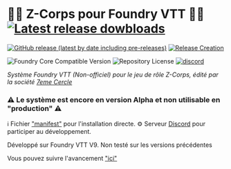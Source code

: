 # :zombie_man: Z-Corps pour Foundry VTT :zombie_woman: [![Latest release dowbloads](https://img.shields.io/github/downloads/piment/zcorps-foundryvtt/total)](https://github.com/piment/zcorps-foundryvtt/releases/latest/)
[![GitHub release (latest by date including pre-releases)](https://img.shields.io/github/v/release/piment/zcorps-foundryvtt?color=blue)](https://github.com/piment/zcorps-foundryvtt/releases/latest/) 
[![Release Creation](https://github.com/piment/zcorps-foundryvtt/actions/workflows/main.yml/badge.svg)](https://github.com/piment/zcorps-foundryvtt/actions/workflows/main.yml)

![Foundry Core Compatible Version](https://img.shields.io/endpoint?url=https://foundryshields.com/version?url=https%3A%2F%2Fgithub.com%2Fpiment%2Fzcorps-foundryvtt%2Freleases%2Flatest%2Fdownload%2Fsystem.json&color=orange)
![Repository License](https://img.shields.io/github/license/piment/zcorps-foundryvtt?color=lightgrey)
[![discord](https://img.shields.io/badge/-DISCORD-%23?color=blueviolet)](https://discord.gg/rbsvujHH)

*Système Foundry VTT (Non-officiel) pour le jeu de rôle Z-Corps, édité par la société [7eme Cercle](https://www.7emecercle.com/7C_site/jeux-de-roles/z-corps/)*

### :warning: Le système est encore en version Alpha et non utilisable en "production" :warning:


:information_source: Fichier ["manifest"](https://github.com/piment/zcorps-foundryvtt/releases/latest/download/system.json) pour l'installation directe.
:gear: Serveur [Discord](https://discord.gg/rbsvujHH) pour participer au développement.

Développé sur Foundry VTT V9. Non testé sur les versions précédentes

Vous pouvez suivre l'avancement ["ici"](https://github.com/users/piment/projects/1/views/1)

